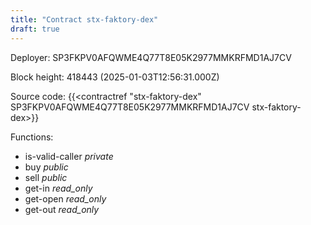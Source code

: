 ```yaml
---
title: "Contract stx-faktory-dex"
draft: true
---
```

Deployer: SP3FKPV0AFQWME4Q77T8E05K2977MMKRFMD1AJ7CV


 



Block height: 418443 (2025-01-03T12:56:31.000Z)

Source code: {{<contractref "stx-faktory-dex" SP3FKPV0AFQWME4Q77T8E05K2977MMKRFMD1AJ7CV stx-faktory-dex>}}

Functions:

* is-valid-caller _private_
* buy _public_
* sell _public_
* get-in _read_only_
* get-open _read_only_
* get-out _read_only_
